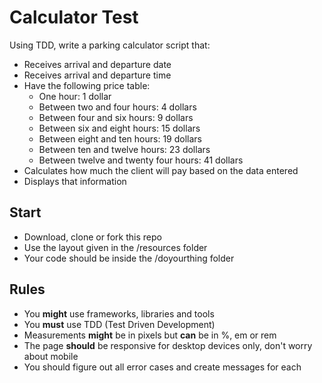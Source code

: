 # Calculator Test
Using TDD, write a parking calculator script that:

- Receives arrival and departure date
- Receives arrival and departure time
- Have the following price table:
    * One hour: 1 dollar
    * Between two and four hours: 4 dollars
    * Between four and six hours: 9 dollars
    * Between six and eight hours: 15 dollars
    * Between eight and ten hours: 19 dollars
    * Between ten and twelve hours: 23 dollars
    * Between twelve and twenty four hours: 41 dollars
- Calculates how much the client will pay based on the data entered
- Displays that information

## Start
- Download, clone or fork this repo
- Use the layout given in the /resources folder
- Your code should be inside the /doyourthing folder

## Rules
- You **might** use frameworks, libraries and tools
- You **must** use TDD (Test Driven Development)
- Measurements **might** be in pixels but **can** be in %, em or rem
- The page **should** be responsive for desktop devices only, don't worry about mobile
- You should figure out all error cases and create messages for each
